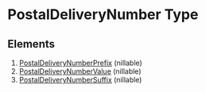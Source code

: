 # PostalDeliveryNumber Type

## Elements

1. [PostalDeliveryNumberPrefix](AustralianPostalDeliveryNumberPrefix.md) (nillable)
2. [PostalDeliveryNumberValue](AustralianPostalDeliveryNumberValue.md) (nillable)
3. [PostalDeliveryNumberSuffix](AustralianPostalDeliveryNumberSuffix.md) (nillable)